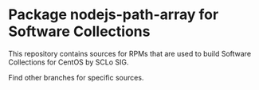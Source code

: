 # Package nodejs-path-array for Software Collections

This repository contains sources for RPMs that are used
to build Software Collections for CentOS by SCLo SIG.

Find other branches for specific sources.
